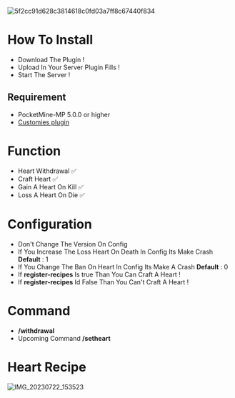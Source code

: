 ![5f2cc91d628c3814618c0fd03a7ff8c67440f834](https://github.com/GabBiswajit/Lifesteal/assets/121815367/f79a66ec-ea2e-40a4-9467-f872b2157275)

# How To Install
-  Download The Plugin !
-  Upload In Your Server Plugin Fills !
-  Start The Server !

## Requirement
- PocketMine-MP 5.0.0 or higher
- [Customies plugin](https://poggit.pmmp.io/ci/DavyCraft648/Customies-NG/Customies)

# Function 
- Heart Withdrawal ✅
- Craft Heart ✅
- Gain A Heart On Kill ✅
- Loss A Heart On Die ✅

# Configuration
- Don't Change The Version On Config
- If You Increase The Loss Heart On Death In Config Its Make Crash **Default** : 1
- If You Change The Ban On Heart In Config Its Make A Crash **Default** : 0
- If **register-recipes** Is true Than You Can Craft A Heart !
- If **register-recipes** Id False Than You Can't Craft A Heart !

# Command
- **/withdrawal**
- Upcoming Command **/setheart**

# Heart Recipe
![IMG_20230722_153523](https://github.com/GabBiswajit/Lifesteal/assets/121815367/44d2936d-00ac-4312-8462-2ad0d814374d)

